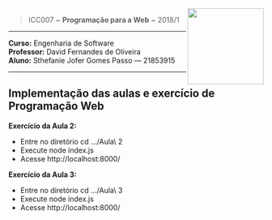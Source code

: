 <img src="https://www.colegioweb.com.br/wp-content/uploads/2017/12/Liberados-os-gabaritos-do-PSC-2018-da-UFAM.png" width="150" align="right">


> ICC007 ~ **Programação para a Web** ~ 2018/1

----------------------------------------

**Curso:** Engenharia de Software <br>
**Professor:** David Fernandes de Oliveira <br>
**Aluno:** Sthefanie Jofer Gomes Passo ― 21853915 <br>

----------------------------------------

## Implementação das aulas e exercício de Programação Web

**Exercício da Aula 2:**

-  Entre no diretório cd .../Aula\ 2
-  Execute node index.js
-  Acesse http://localhost:8000/


**Exercício da Aula 3:**
-  Entre no diretório cd .../Aula\ 3
-  Execute node index.js
-  Acesse http://localhost:8000/
